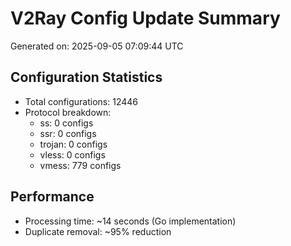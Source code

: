 # V2Ray Config Update Summary
Generated on: 2025-09-05 07:09:44 UTC

## Configuration Statistics
- Total configurations: 12446
- Protocol breakdown:
  - ss: 0 configs
  - ssr: 0 configs
  - trojan: 0 configs
  - vless: 0 configs
  - vmess: 779 configs

## Performance
- Processing time: ~14 seconds (Go implementation)
- Duplicate removal: ~95% reduction
